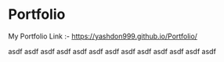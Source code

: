 # Portfolio
My Portfolio Link :-
https://yashdon999.github.io/Portfolio/

asdf
asdf
asdf
asdf
asdf
asdf
asdf
asdf
asdf
asdf
asdf
asdf
asdf
